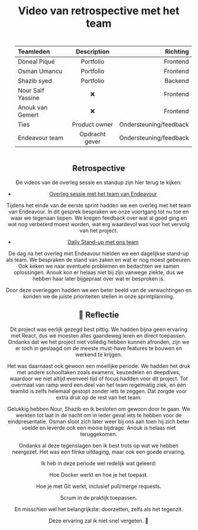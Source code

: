 # Video van retrospective met het team

<style>

table {
    padding-left: 5%;
    padding-top: 5%;
    padding-bottom: 3%;
}
body {
    text-align: center;
}
</style>

| Teamleden     | Description | Richting     |
| :---        |    :----:   |          ---: |
| Doneal Piqué      | Portfolio    | Frontend   |
| Osman Umancu   | Portfolio        | Frontend     |
| Shazib syed   | Portfolio        | Backend      |
| Nour Saïf Yassine   | ❌        | Frontend     |
| Anouk van Gemert    | ❌        | Frontend     |
|Ties| Product owner| Ondersteuning/feedback|
|Endeavour team|Opdracht gever| Ondersteuning/feedback|

## Retrospective

De videos van de overleg sessie en standup zijn hier terug te kijken:

* [Overleg sessie met het team van Endeavour](https://www.youtube.com/watch?v=ET1y9dvgT9A&t=21s&ab_channel=DonealPiqu%C3%A9)

Tijdens het einde van de eerste sprint hadden we een overleg met het team van Endeavour. In dit gesprek bespraken we onze voortgang tot nu toe en waar we tegenaan liepen. We kregen feedback over wat al goed ging en wat nog verbeterd moest worden, wat erg waardevol was voor het vervolg van het project.

* [Daily Stand-up met ons team](https://www.youtube.com/watch?v=Vm9HjDKOftY&ab_channel=DonealPiqu%C3%A9)

De dag na het overleg met Endeavour hielden we een dagelijkse stand-up als team. We bespraken de stand van zaken en wat er nog moest gebeuren. Ook keken we naar eventuele problemen en bedachten we samen oplossingen. Anouk kon er helaas niet bij zijn vanwege ziekte, dus we hebben haar later bijgepraat over wat er besproken is.

Door deze overleggen hadden we een beter beeld van de verwachtingen en konden we de juiste prioriteiten stellen in onze sprintplanning.

## 🎯 Reflectie

Dit project was eerlijk gezegd best pittig. We hadden bijna geen ervaring met React, dus we moesten alles gaandeweg leren en direct toepassen. Ondanks dat we het project niet volledig hebben kunnen afronden, zijn we er toch in geslaagd om de meeste must-have features te bouwen en werkend te krijgen.

Het was daarnaast ook gewoon een moeilijke periode. We hadden het druk met andere schooltaken zoals examens, keuzedelen en deepdives, waardoor we niet altijd evenveel tijd of focus hadden voor dit project. Tot overmaat van ramp werd een deel van het team regelmatig ziek, en één teamlid is zelfs helemaal gestopt zonder iets te zeggen. Dat zorgde voor extra druk op de rest van het team.

Gelukkig hebben Nour, Shazib en ik besloten om gewoon door te gaan. We werkten tot laat in de nacht om in ieder geval iets te hebben voor de eindpresentatie. Osman sloot zich later weer bij ons aan toen hij zich beter voelde en leverde ook een mooie bijdrage. Anouk is helaas niet teruggekomen.

Ondanks al deze tegenslagen ben ik best trots op wat we hebben neergezet. Het was een flinke uitdaging, maar ook een goede ervaring.

Ik heb in deze periode wel redelijk wat geleerd:

Hoe Docker werkt en hoe je het toepast.

Hoe je met Git werkt, inclusief pull/merge requests.

Scrum in de praktijk toepassen.

En misschien wel het belangrijkste: doorzetten, zelfs als het tegenzit.

Deze ervaring zal ik niet snel vergeten. 💪
